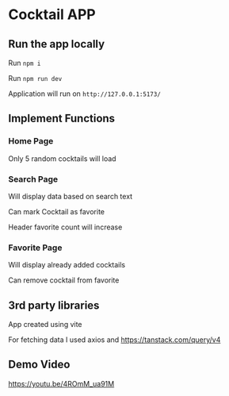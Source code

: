 # Cocktail APP

## Run the app locally

Run `npm i`

Run `npm run dev`

Application will run on `http://127.0.0.1:5173/`


## Implement Functions

### Home Page

Only 5 random cocktails will load

### Search Page

Will display data based on search text

Can mark Cocktail as favorite

Header favorite count will increase

### Favorite Page

Will display already added cocktails

Can remove cocktail from favorite


## 3rd party libraries

App created using vite

For fetching data I used axios and https://tanstack.com/query/v4 

## Demo Video

https://youtu.be/4ROmM_ua91M





